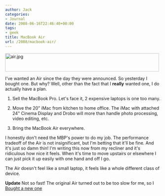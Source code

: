```yaml
---
author: Jack
categories:
- Journal
date: 2008-06-16T22:46:40+00:00
tags:
- geek
title: MacBook Air
url: /2008/macbook-air/
---
```


<img src="/files/air.jpg" alt="air.jpg" border="0" width="498" height="59" />

I've wanted an Air since the day they were announced. So yesterday I bought one. But why? Well, other than the fact that I **really** wanted one, I do actually have a plan. 

1. Sell the MacBook Pro. Let's face it, 2 expensive laptops is one too many.
  
2. Move the 20" iMac from kitchen to home office. The iMac with attached 24" Cinema Display and Drobo will more than handle photo processing, video editing, etc.
  
3. Bring the MacBook Air everywhere.

I honestly don't need the <span class="caps">MBP</span>'s power to do my job. The performance tradeoff of the Air is not insignificant, but I'm betting that it'll be fine. And it's just so damn thin! I'm writing this now from my recliner and it's ridiculous how nice it feels. When it's time to move upstairs or elsewhere I can just pick it up easily with one hand and off I go.

The Air doesn't feel like a small laptop, it feels like a whole different class of device. 

**Update** Not so fast! The original Air turned out to be too slow for me, so I [Bought a new one][1]

 [1]: https://jackbaty.com/2008/12/macbook-air-round-2/